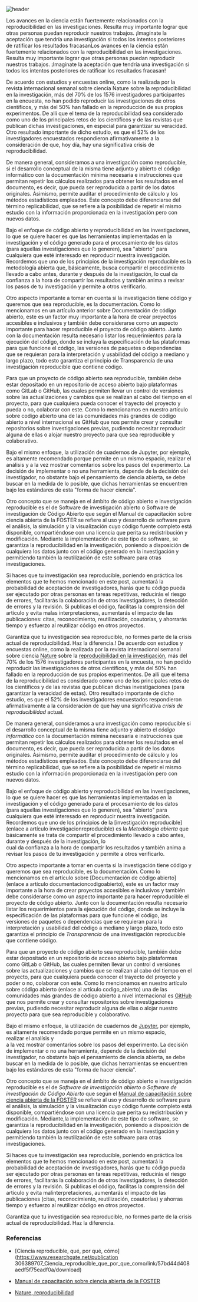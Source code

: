 <!--
.. title: ¿Cómo aplicar la investigación reproducible a proyectos de código abierto?
.. slug: como-aplicar-la-investigacion-reproducible-proyectos-de-codigo-abierto
.. date: 2019-04-08
.. author: Yurely Camacho
.. tags: open science
.. category: open science
.. link: 
.. description: 
.. type: text
-->

<!-- # ¿Cómo aplicar la investigación reproducible a proyectos de código abierto? -->
<!-- **Por Yurely Camacho** -->

![header](../../../images/blog/como-aplicar-la-investigacion-reproducible-proyectos-de-codigo-abierto/header.png)

Los avances en la ciencia están fuertemente relacionados con la
reproducibilidad en las investigaciones. Resulta muy importante lograr
que otras personas puedan reproducir nuestros trabajos. ¡Imagínate la aceptación que tendría una investigación si todos los intentos
posteriores de ratificar los resultados fracasanLos avances en la ciencia están fuertemente relacionados con la reproducibilidad en las investigaciones. Resulta muy importante lograr que otras personas puedan reproducir nuestros trabajos. ¡Imagínate la aceptación que tendría una investigación si todos los intentos posteriores de ratificar los resultados fracasan!

<!-- TEASER_END -->

De acuerdo con estudios y encuestas online, como la realizada por la revista internacional semanal sobre ciencia Nature sobre la reproducibilidad en la investigación, más del 70% de los 1576 investigadores participantes en la encuesta, no han podido reproducir las investigaciones de otros científicos, y más del 50% han fallado en la reproducción de sus propios experimentos. De allí que el tema de la reproducibilidad sea considerado como uno de los principales retos de los científicos y de las revistas que publican dichas investigaciones, en especial para garantizar su veracidad. Otro resultado importante de dicho estudio, es que el 52% de los investigadores encuestados respondieron afirmativamente a la consideración de que, hoy día, hay una significativa crisis de reproducibilidad.

De manera general, consideramos a una investigación como reproducible, si el desarrollo conceptual de la misma tiene adjunto y abierto el código informático con la documentación mínima necesaria e instrucciones que permitan repetir los cálculos realizados para obtener los resultados en el documento, es decir, que pueda ser reproducida a partir de los datos originales. Asimismo, permite auditar el procedimiento de cálculo y los métodos estadísticos empleados. Este concepto debe diferenciarse del término replicabilidad, que se refiere a la posibilidad de repetir el mismo estudio con la información proporcionada en la investigación pero con nuevos datos.

Bajo el enfoque de código abierto y reproducibilidad en las investigaciones, lo que se quiere hacer es que las herramientas implementadas en la investigación y el código generado para el procesamiento de los datos (para aquellas investigaciones que lo generen), sea "abierto" para cualquiera que esté interesado en reproducir nuestra investigación. Recordemos que uno de los principios de la investigación reproducible es la metodología abierta que, básicamente, busca compartir el procedimiento llevado a cabo antes, durante y después de la investigación, lo cual da confianza a la hora de compartir los resultados y también anima a revisar los pasos de tu investigación y permite a otros verificarlo.

Otro aspecto importante a tomar en cuenta si la investigación tiene código y queremos que sea reproducible, es la documentación. Como lo mencionamos en un artículo anterior sobre Documentación de código abierto, este es un factor muy importante a la hora de crear proyectos accesibles e inclusivos y también debe considerarse como un aspecto importante para hacer reproducible el proyecto de código abierto. Junto con la documentación resulta necesario listar los requerimientos para la ejecución del código, donde se incluya la especificación de las plataformas para que funcione el código, las versiones de paquetes o dependencias que se requieran para la interpretación y usabilidad del código a mediano y largo plazo, todo esto garantiza el principio de Transparencia de una investigación reproducible que contiene código.

Para que un proyecto de código abierto sea reproducible, también debe estar depositado en un repositorio de acceso abierto bajo plataformas como GitLab o GitHub, las cuales permiten llevar un control de versiones sobre las actualizaciones y cambios que se realizan al cabo del tiempo en el proyecto, para que cualquiera pueda conocer el trayecto del proyecto y pueda o no, colaborar con este. Como lo mencionamos en nuestro artículo sobre codigo abierto una de las comunidades más grandes de código abierto a nivel internacional es GitHub que nos permite crear y consultar repositorios sobre investigaciones previas, pudiendo necesitar reproducir alguna de ellas o alojar nuestro proyecto para que sea reproducible y colaborativo.

Bajo el mismo enfoque, la utilización de cuadernos de Jupyter, por ejemplo, es altamente recomendado porque permite en un mismo espacio, realizar el análisis y a la vez mostrar comentarios sobre los pasos del experimento. La decisión de implementar o no una herramienta, depende de la decisión del investigador, no obstante bajo el pensamiento de ciencia abierta, se debe buscar en la medida de lo posible, que dichas herramientas se encuentren bajo los estándares de esta "forma de hacer ciencia".

Otro concepto que se maneja en el ámbito de código abierto e investigación reproducible es el de Software de investigación abierto o Software de investigación de Código Abierto que según el Manual de capacitación sobre ciencia abierta de la FOSTER se refiere al uso y desarrollo de software para el análisis, la simulación y la visualización cuyo código fuente completo está disponible, compartiéndose con una licencia que perita su redistribución y modificación. Mediante la implementación de este tipo de software, se garantiza la reproducibilidad en la investigación, poniendo a disposición de cualquiera los datos junto con el código generado en la investigación y permitiendo también la reutilización de este software para otras investigaciones.

Si haces que tu investigación sea reproducible, poniendo en práctica los elementos que te hemos mencionado en este post, aumentará la probabilidad de aceptación de investigadores, harás que tu código pueda ser ejecutado por otras personas en tareas repetitivas, reducirás el riesgo de errores, facilitarás la colaboración de otros investigadores, la detección de errores y la revisión. Si publicas el código, facilitas la comprensión del artículo y evita malas interpretaciones, aumentarás el impacto de las publicaciones: citas, reconocimiento, reutilización, coautorías, y ahorrarás tiempo y esfuerzo al reutilizar código en otros proyectos.

Garantiza que tu investigación sea reproducible, no formes parte de la crisis actual de reproducibilidad. Haz la diferencia.! De acuerdo con
estudios y encuestas online, como la realizada por la revista
internacional semanal sobre ciencia [Nature](https://www.nature.com/)
sobre la [reproducibilidad en la
investigación](https://youtu.be/j7K3s_vi_1Y), más del 70% de los 1576
investigadores participantes en la encuesta, no han podido reproducir
las investigaciones de otros científicos, y más del 50% han fallado en
la reproducción de sus propios experimentos. De allí que el tema de la
reproducibilidad es considerado como uno de los principales retos de los
científicos y de las revistas que publican dichas investigaciones (para
garantizar la veracidad de estas). Otro resultado importante de dicho
estudio, es que el 52% de los investigadores encuestados respondieron
afirmativamente a la consideración de que hay una significativa *crisis
de reproducibilidad* actual.

De manera general, consideramos a una investigación como reproducible si
el desarrollo conceptual de la misma tiene adjunto y abierto el *código
informático* con la documentación mímina necesaria e instrucciones que
permitan repetir los cálculos realizados para obtener los resultados en
el documento, es decir, que pueda ser reproducida a partir de los datos
originales. Asimismo, permite auditar el procedimiento de cálculo y los
métodos estadísticos empleados. Este concepto debe diferenciarse del
término replicabilidad, que se refiere a la posibilidad de repetir el
mismo estudio con la información proporcionada en la investigación pero
con nuevos datos.

Bajo el enfoque de código abierto y reproducibilidad en las
investigaciones, lo que se quiere hacer es que las herramientas
implementadas en la investigación y el código generado para el
procesamiento de los datos (para aquellas investigaciones que lo
generen), sea "abierto" para cualquiera que esté interesado en
reproducir nuestra investigación. Recordemos que uno de los principios
de la \[investigación reproducible\](enlace a artículo
investigacionreproducible) es la *Metodología abierta* que básicamente
se trata de compartir el procedimiento llevado a cabo antes, durante y
después de la investigación, lo
cual da confianza a la hora de compartir los resultados y también anima
a revisar los pasos de tu investigación y permite a otros verificarlo.

Otro aspecto importante a tomar en cuenta si la investigación tiene
código y queremos que sea reproducible, es la documentación. Como lo
mencionamos en el artículo sobre \[Documentación de código
abierto\](enlace a artículo documentacioncodigoabierto), este es un
factor muy importante a la hora de crear proyectos accesibles e
inclusivos y también debe considerarse como un aspecto importante para
hacer reproducible el proyecto de código abierto. Junto con la
documentación resulta necesario listar los requerimientos para la
ejecución del código, donde se incluye la especificación de las
plataformas para que funcione el código, las versiones de paquetes o
dependencias que se requieran para la interpretación y usabilidad del
código a mediano y largo plazo, todo esto garantiza el principio de
*Transparencia* de una investigación reproducible que contiene código.

Para que un proyecto de código abierto sea reproducible, también debe
estar depositado en un repositorio de acceso abierto bajo plataformas
como GitLab o GitHub, las cuales permiten llevar un control d versiones
sobre las actualizaciones y cambios que se realizan al cabo del tiempo
en el proyecto, para que cualquiera pueda conocer el trayecto del
proyecto y poder o no, colaborar con este. Como lo mencionamos en
nuestro artículo sobre código abierto (enlace al artículo
codigo_abierto) una de las comunidades más grandes de código abierto a
nivel internacional es [GitHub](https://github.com/) que nos permite
crear y consultar repositorios sobre investigaciones previas, pudiendo
necesitar reproducir alguna de ellas o alojar nuestro proyecto para que
sea reproducible y colaborativo.

Bajo el mismo enfoque, la utilización de cuadernos de
[Jupyter](https://jupyter.org), por ejemplo, es altamente recomendado
porque permite en un mismo espacio, realizar el analísis y
a la vez mostrar comentarios sobre los pasos del experimento. La
decisión de implementar o no una herramienta, depende de la decisión del
investigador, no obstante bajo el pensamiento de ciencia abierta, se
debe buscar en la medida de lo posible, que dichas herramientas se
encuentren bajo los estándares de esta "forma de hacer ciencia".

Otro concepto que se maneja en el ámbito de código abierto e
investigación reproducible es el de *Software de investigación abierto o
Software de investigación de Código Abierto* que según el [Manual de
capacitación sobre ciencia abierta de la
FOSTER](https://book.fosteropenscience.eu/es/) se refiere al uso y
desarrollo de software para el análisis, la simulación y la
visualización cuyo código fuente completo está disponible,
compartiéndose con una licencia que perita su redistribución y
modificación. Mediante,la implementación de este tipo de software, se
garantiza la reproducibilidad en la investigación, poniendo a
disposición de cualquiera los datos junto con el código generado en la
investigación y permitiendo también la reutilización de este software
para otras investigaciones.

Si haces que tu investigación sea reproducible, poniendo en práctica los
elementos que te hemos mencionado en este post, aumentará la
probabilidad de aceptación de investigadores, harás que tu código pueda
ser ejecutado por otras personas en tareas repetitivas, reducirás el
riesgo de errores, facilitarás la colaboración de otros investigadores,
la detección de errores y la revisión. Si publicas el código, facilitas
la comprensión del artículo y evita malinterpretaciones, aumentarás el
impacto de las publicaciones (citas, reconocimiento, reutilización,
coautorías) y ahorras tiempo y esfuerzo al reutilizar código en otros
proyectos.

Garantiza que tu investigación sea reproducible, no formes parte de la
crisis actual de reproducibilidad. Haz la diferencia.

### Referencias

- \[Ciencia reproducible, qué, por qué, cómo\](https://www.researchgate.net/publication 306389707_Ciencia_reproducible_que_por_que_como/link/57bd44d408aedf5f75eadf0a/download)

- [Manual de capacitación sobre ciencia abierta de la FOSTER](https://book.fosteropenscience.eu/es/)

- [Nature, reproducibilidad](https://www.nature.com/news/1-500-scientists-lift-the-lid-on-reproducibility-1.19970)
